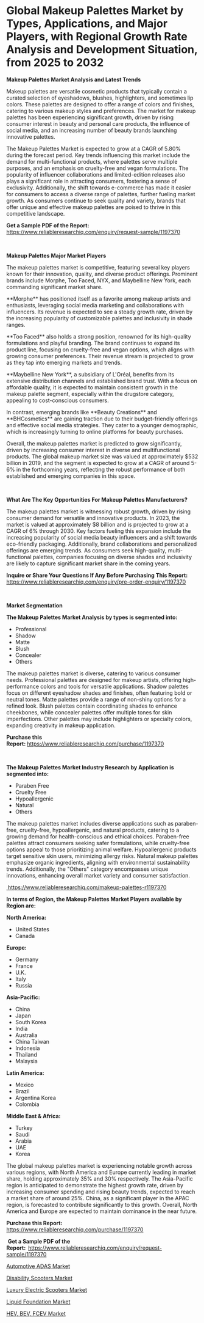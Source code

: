 <p><h1>Global Makeup Palettes Market by Types, Applications, and Major Players, with Regional Growth Rate Analysis and Development Situation, from 2025 to 2032</h1></p><p><strong>Makeup Palettes Market Analysis and Latest Trends</strong></p>
<p><p>Makeup palettes are versatile cosmetic products that typically contain a curated selection of eyeshadows, blushes, highlighters, and sometimes lip colors. These palettes are designed to offer a range of colors and finishes, catering to various makeup styles and preferences. The market for makeup palettes has been experiencing significant growth, driven by rising consumer interest in beauty and personal care products, the influence of social media, and an increasing number of beauty brands launching innovative palettes.</p><p>The Makeup Palettes Market is expected to grow at a CAGR of 5.80% during the forecast period. Key trends influencing this market include the demand for multi-functional products, where palettes serve multiple purposes, and an emphasis on cruelty-free and vegan formulations. The popularity of influencer collaborations and limited-edition releases also plays a significant role in attracting consumers, fostering a sense of exclusivity. Additionally, the shift towards e-commerce has made it easier for consumers to access a diverse range of palettes, further fueling market growth. As consumers continue to seek quality and variety, brands that offer unique and effective makeup palettes are poised to thrive in this competitive landscape.</p></p>
<p><strong>Get a Sample PDF of the Report:&nbsp;</strong> <a href="https://www.reliableresearchiq.com/enquiry/request-sample/1197370?utm_campaign=2173&utm_medium=2&utm_source=Github&utm_content=ia&utm_term=05022025&utm_id=makeup-palettes">https://www.reliableresearchiq.com/enquiry/request-sample/1197370</a></p>
<p>&nbsp;</p>
<p><strong>Makeup Palettes Major Market Players</strong></p>
<p><p>The makeup palettes market is competitive, featuring several key players known for their innovation, quality, and diverse product offerings. Prominent brands include Morphe, Too Faced, NYX, and Maybelline New York, each commanding significant market share.</p><p>**Morphe** has positioned itself as a favorite among makeup artists and enthusiasts, leveraging social media marketing and collaborations with influencers. Its revenue is expected to see a steady growth rate, driven by the increasing popularity of customizable palettes and inclusivity in shade ranges.</p><p>**Too Faced** also holds a strong position, renowned for its high-quality formulations and playful branding. The brand continues to expand its product line, focusing on cruelty-free and vegan options, which aligns with growing consumer preferences. Their revenue stream is projected to grow as they tap into emerging markets and trends.</p><p>**Maybelline New York**, a subsidiary of L'Oréal, benefits from its extensive distribution channels and established brand trust. With a focus on affordable quality, it is expected to maintain consistent growth in the makeup palette segment, especially within the drugstore category, appealing to cost-conscious consumers.</p><p>In contrast, emerging brands like **Beauty Creations** and **BHCosmetics** are gaining traction due to their budget-friendly offerings and effective social media strategies. They cater to a younger demographic, which is increasingly turning to online platforms for beauty purchases.</p><p>Overall, the makeup palettes market is predicted to grow significantly, driven by increasing consumer interest in diverse and multifunctional products. The global makeup market size was valued at approximately $532 billion in 2019, and the segment is expected to grow at a CAGR of around 5-6% in the forthcoming years, reflecting the robust performance of both established and emerging companies in this space.</p></p>
<p>&nbsp;</p>
<p><strong>What Are The Key Opportunities For Makeup Palettes Manufacturers?</strong></p>
<p><p>The makeup palettes market is witnessing robust growth, driven by rising consumer demand for versatile and innovative products. In 2023, the market is valued at approximately $8 billion and is projected to grow at a CAGR of 6% through 2030. Key factors fueling this expansion include the increasing popularity of social media beauty influencers and a shift towards eco-friendly packaging. Additionally, brand collaborations and personalized offerings are emerging trends. As consumers seek high-quality, multi-functional palettes, companies focusing on diverse shades and inclusivity are likely to capture significant market share in the coming years.</p></p>
<p><strong>Inquire or Share Your Questions If Any Before Purchasing This Report:</strong> <a href="https://www.reliableresearchiq.com/enquiry/pre-order-enquiry/1197370?utm_campaign=2173&utm_medium=2&utm_source=Github&utm_content=ia&utm_term=05022025&utm_id=makeup-palettes">https://www.reliableresearchiq.com/enquiry/pre-order-enquiry/1197370</a></p>
<p>&nbsp;</p>
<p><strong>Market Segmentation</strong></p>
<p><strong>The Makeup Palettes Market Analysis by types is segmented into:</strong></p>
<p><ul><li>Professional</li><li>Shadow</li><li>Matte</li><li>Blush</li><li>Concealer</li><li>Others</li></ul></p>
<p><p>The makeup palettes market is diverse, catering to various consumer needs. Professional palettes are designed for makeup artists, offering high-performance colors and tools for versatile applications. Shadow palettes focus on different eyeshadow shades and finishes, often featuring bold or neutral tones. Matte palettes provide a range of non-shiny options for a refined look. Blush palettes contain coordinating shades to enhance cheekbones, while concealer palettes offer multiple tones for skin imperfections. Other palettes may include highlighters or specialty colors, expanding creativity in makeup application.</p></p>
<p><strong>Purchase this Report:&nbsp;</strong><a href="https://www.reliableresearchiq.com/purchase/1197370?utm_campaign=2173&utm_medium=2&utm_source=Github&utm_content=ia&utm_term=05022025&utm_id=makeup-palettes">https://www.reliableresearchiq.com/purchase/1197370</a></p>
<p>&nbsp;</p>
<p><strong>The Makeup Palettes Market Industry Research by Application is segmented into:</strong></p>
<p><ul><li>Paraben Free</li><li>Cruelty Free</li><li>Hypoallergenic</li><li>Natural</li><li>Others</li></ul></p>
<p><p>The makeup palettes market includes diverse applications such as paraben-free, cruelty-free, hypoallergenic, and natural products, catering to a growing demand for health-conscious and ethical choices. Paraben-free palettes attract consumers seeking safer formulations, while cruelty-free options appeal to those prioritizing animal welfare. Hypoallergenic products target sensitive skin users, minimizing allergy risks. Natural makeup palettes emphasize organic ingredients, aligning with environmental sustainability trends. Additionally, the "Others" category encompasses unique innovations, enhancing overall market variety and consumer satisfaction.</p></p>
<p><a href="https://www.reliableresearchiq.com/makeup-palettes-r1197370?utm_campaign=2173&utm_medium=2&utm_source=Github&utm_content=ia&utm_term=05022025&utm_id=makeup-palettes">&nbsp;https://www.reliableresearchiq.com/makeup-palettes-r1197370</a></p>
<p><strong>In terms of Region, the Makeup Palettes Market Players available by Region are:</strong></p>
<p>
    <p> <strong> North America: </strong>
        <ul>
            <li>United States</li>
            <li>Canada</li>
        </ul>
        </p> 
    <p> <strong> Europe: </strong>
        <ul>
            <li>Germany</li>
            <li>France</li>
            <li>U.K.</li>
            <li>Italy</li>
            <li>Russia</li>
        </ul>
        </p> 
    <p> <strong> Asia-Pacific: </strong>
        <ul>
            <li>China</li>
            <li>Japan</li>
            <li>South Korea</li>
            <li>India</li>
            <li>Australia</li>
            <li>China Taiwan</li>
            <li>Indonesia</li>
            <li>Thailand</li>
            <li>Malaysia</li>
        </ul>
        </p> 
    <p> <strong> Latin America: </strong>
        <ul>
            <li>Mexico</li>
            <li>Brazil</li>
            <li>Argentina Korea</li>
            <li>Colombia</li>
        </ul>
        </p> 
    <p> <strong> Middle East & Africa: </strong>
        <ul>
            <li>Turkey</li>
            <li>Saudi</li>
            <li>Arabia</li>
            <li>UAE</li>
            <li>Korea</li>
        </ul>
    </p>
    </p>
<p><p>The global makeup palettes market is experiencing notable growth across various regions, with North America and Europe currently leading in market share, holding approximately 35% and 30% respectively. The Asia-Pacific region is anticipated to demonstrate the highest growth rate, driven by increasing consumer spending and rising beauty trends, expected to reach a market share of around 25%. China, as a significant player in the APAC region, is forecasted to contribute significantly to this growth. Overall, North America and Europe are expected to maintain dominance in the near future.</p></p>
<p><strong>Purchase this Report: </strong><a href="https://www.reliableresearchiq.com/purchase/1197370?utm_campaign=2173&utm_medium=2&utm_source=Github&utm_content=ia&utm_term=05022025&utm_id=makeup-palettes">https://www.reliableresearchiq.com/purchase/1197370</a></p>
<p>&nbsp;<strong>Get a Sample PDF of the Report:&nbsp;&nbsp;</strong><a href="https://www.reliableresearchiq.com/enquiry/request-sample/1197370?utm_campaign=2173&utm_medium=2&utm_source=Github&utm_content=ia&utm_term=05022025&utm_id=makeup-palettes">https://www.reliableresearchiq.com/enquiry/request-sample/1197370</a></p>
<p><strong></strong></p>
<p><p><a href="https://www.linkedin.com/pulse/market-growth-revenue-projections-automotive-adas-industry-svdzc?utm_campaign=2173&utm_medium=2&utm_source=Github&utm_content=ia&utm_term=05022025&utm_id=makeup-palettes">Automotive ADAS Market</a></p><p><a href="https://www.linkedin.com/pulse/forecasting-disability-scooters-market-2025-2032-report-xt11c?utm_campaign=2173&utm_medium=2&utm_source=Github&utm_content=ia&utm_term=05022025&utm_id=makeup-palettes">Disability Scooters Market</a></p><p><a href="https://www.linkedin.com/pulse/luxury-electric-scooters-market-size-share-analysis-2025-2032-iho5c?utm_campaign=2173&utm_medium=2&utm_source=Github&utm_content=ia&utm_term=05022025&utm_id=makeup-palettes">Luxury Electric Scooters Market</a></p><p><a href="https://github.com/seanmcma708/Market-Research-Report-List-1/blob/main/liquid-foundation-market.md?utm_campaign=2173&utm_medium=2&utm_source=Github&utm_content=ia&utm_term=05022025&utm_id=makeup-palettes">Liquid Foundation Market</a></p><p><a href="https://www.linkedin.com/pulse/market-dynamics-trends-in-depth-look-hev-bev-fcev-projected-kr01c?utm_campaign=2173&utm_medium=2&utm_source=Github&utm_content=ia&utm_term=05022025&utm_id=makeup-palettes">HEV, BEV, FCEV Market</a></p></p>